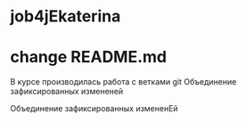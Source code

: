 # job4jEkaterina
# change README.md

В курсе производилась работа с ветками git
Объединение зафиксированных измененей

Объединение зафиксированных измененЕй